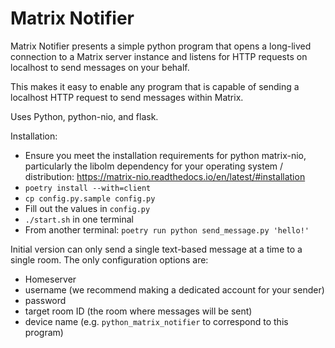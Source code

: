 
# Matrix Notifier

Matrix Notifier presents a simple python program that opens a long-lived connection to a Matrix server instance and listens for HTTP requests on localhost to send messages on your behalf.

This makes it easy to enable any program that is capable of sending a localhost HTTP request to send messages within Matrix.

Uses Python, python-nio, and flask.

Installation:
* Ensure you meet the installation requirements for python matrix-nio, particularly the libolm dependency for your operating system / distribution: https://matrix-nio.readthedocs.io/en/latest/#installation
* `poetry install --with=client`
* `cp config.py.sample config.py`
* Fill out the values in `config.py`
* `./start.sh` in one terminal
* From another terminal: `poetry run python send_message.py 'hello!'`

Initial version can only send a single text-based message at a time to a single room. The only configuration options are:
* Homeserver
* username (we recommend making a dedicated account for your sender)
* password
* target room ID (the room where messages will be sent)
* device name (e.g. `python_matrix_notifier` to correspond to this program)
